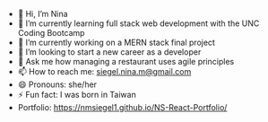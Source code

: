 
- 👋 Hi, I’m Nina
- 🌱 I’m currently learning full stack web development with the UNC Coding Bootcamp
- 🔭 I’m currently working on a MERN stack final project
- 👀 I’m looking to start a new career as a developer
- 💬 Ask me how managing a restaurant uses agile principles 
- 📫 How to reach me: siegel.nina.m@gmail.com
- 😄 Pronouns: she/her
- ⚡ Fun fact: I was born in Taiwan
- Portfolio: https://nmsiegel1.github.io/NS-React-Portfolio/

